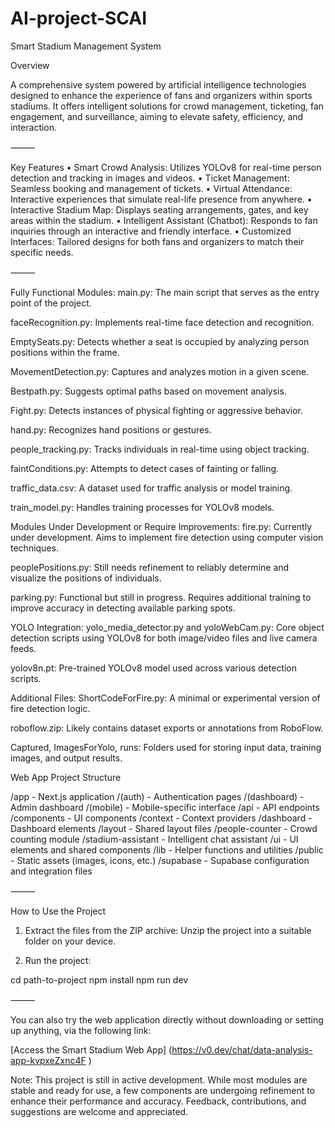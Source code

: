 # AI-project-SCAI


Smart Stadium Management System

Overview

A comprehensive system powered by artificial intelligence technologies designed
to enhance the experience of fans and organizers within sports stadiums.
It offers intelligent solutions for crowd management, ticketing, fan engagement,
and surveillance, aiming to elevate safety, efficiency, and interaction.

⸻

Key Features
        •       Smart Crowd Analysis: Utilizes YOLOv8 for real-time person detection and tracking in images and videos.
        •       Ticket Management: Seamless booking and management of tickets.
        •       Virtual Attendance: Interactive experiences that simulate real-life presence from anywhere.
        •       Interactive Stadium Map: Displays seating arrangements, gates, and key areas within the stadium.
        •       Intelligent Assistant (Chatbot): Responds to fan inquiries through an interactive and friendly interface.
        •       Customized Interfaces: Tailored designs for both fans and organizers to match their specific needs.

⸻

Fully Functional Modules:
main.py: The main script that serves as the entry point of the project.

faceRecognition.py: Implements real-time face detection and recognition.

EmptySeats.py: Detects whether a seat is occupied by analyzing person positions within the frame.

MovementDetection.py: Captures and analyzes motion in a given scene.

Bestpath.py: Suggests optimal paths based on movement analysis.

Fight.py: Detects instances of physical fighting or aggressive behavior.

hand.py: Recognizes hand positions or gestures.

people_tracking.py: Tracks individuals in real-time using object tracking.

faintConditions.py: Attempts to detect cases of fainting or falling.

traffic_data.csv: A dataset used for traffic analysis or model training.

train_model.py: Handles training processes for YOLOv8 models.

Modules Under Development or Require Improvements:
fire.py: Currently under development. Aims to implement fire detection using computer vision techniques.

peoplePositions.py: Still needs refinement to reliably determine and visualize the positions of individuals.

parking.py: Functional but still in progress. Requires additional training to improve accuracy in detecting available parking spots.

YOLO Integration:
yolo_media_detector.py and yoloWebCam.py: Core object detection scripts using YOLOv8 for both image/video files and live camera feeds.

yolov8n.pt: Pre-trained YOLOv8 model used across various detection scripts.

Additional Files:
ShortCodeForFire.py: A minimal or experimental version of fire detection logic.

roboflow.zip: Likely contains dataset exports or annotations from RoboFlow.

Captured, ImagesForYolo, runs: Folders used for storing input data, training images, and output results.

Web App Project Structure

/app                  - Next.js application
/(auth)               - Authentication pages
/(dashboard)          - Admin dashboard
/(mobile)             - Mobile-specific interface
/api                  - API endpoints
/components           - UI components
/context              - Context providers
/dashboard            - Dashboard elements
/layout               - Shared layout files
/people-counter       - Crowd counting module
/stadium-assistant    - Intelligent chat assistant
/ui                   - UI elements and shared components
/lib                  - Helper functions and utilities
/public               - Static assets (images, icons, etc.)
/supabase             - Supabase configuration and integration files



⸻

How to Use the Project

1. Extract the files from the ZIP archive:
Unzip the project into a suitable folder on your device.

2. Run the project:

cd path-to-project
npm install
npm run dev



⸻

You can also try the web application directly without downloading
or setting up anything, via the following link:

[Access the Smart Stadium Web App] (https://v0.dev/chat/data-analysis-app-kvpxeZxnc4F )


Note:
This project is still in active development.
While most modules are stable and ready for use,
a few components are undergoing refinement to enhance
their performance and accuracy. Feedback, contributions,
and suggestions are welcome and appreciated.

